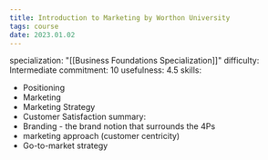 ```yaml
---
title: Introduction to Marketing by Worthon University
tags: course
date: 2023.01.02
---
```



specialization: "[[Business Foundations Specialization]]"
difficulty: Intermediate
commitment: 10 
usefulness: 4.5
skills:
- Positioning 
- Marketing
- Marketing Strategy
- Customer Satisfaction
summary:  
- Branding - the brand notion that surrounds the 4Ps
- marketing approach (customer centricity)
- Go-to-market strategy

